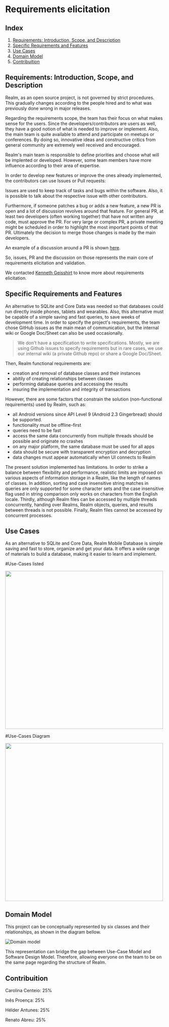 # Requirements elicitation

## Index

1. [Requirements: Introduction, Scope, and Description](#requirements)
2. [Specific Requirements and Features](#features)
3. [Use Cases](#cases)
4. [Domain Model](#domain)
5. [Contribuition](#contribuition)

## Requirements: Introduction, Scope, and Description <a name="requirements"></a>

Realm, as an open source project, is not governed by strict procedures. This gradually changes according to the people hired and to what was previously done wrong in major releases.

Regarding the requirements scope, the team has their focus on what makes sense for the users. Since the developers/contributors are users as well, they have a good notion of what is needed to improve or implement. Also, the main team is quite available to attend and participate on meetups or conferences. By doing so, innovative ideas and constructive critics from general community are extremely well received and encouraged.

Realm's main team is responsible to define priorities and choose what will be implented or developed. However, some team members have more influence according to their area of expertise.

In order to develop new features or improve the ones already implemented, the contributors can use Issues or Pull requests:

Issues are used to keep track of tasks and bugs within the software. Also, it is possible to talk about the respective issue with other contributors.

Furthermore, if someone patches a bug or adds a new feature, a new PR is open and a lot of discussion revolves around that feature.
For general PR, at least two developers (often working together) that have not written any code, must approve the PR. For very large or complex PR, a private meeting might be scheduled in order to highlight the most important points of that PR. Ultimately the decision to merge those changes is made by the main developers.

An example of a discussion around a PR is shown [here](https://github.com/realm/realm-java/pull/3285).

So, issues, PR and the discussion on those represents the main core of requirements elicitation and validation.

We contacted [Kenneth Geisshirt](https://github.com/kneth) to know more about requirements elicitation. 

## Specific Requirements and Features <a name="features"></a>

An alternative to SQLite and Core Data was needed so that databases could run directly inside phones, tablets and wearables. Also, this alternative must be capable of a simple saving and fast queries, to save weeks of development time. In order to specify the project's requirements, the team chose GitHub issues as the main mean of communication, but the internal wiki or Google Doc/Sheet can also be used occasionally.

>  We don't have a specification to write specifications. Mostly, we are using Github issues to specify requirements but in rare cases, we use our internal wiki (a private Github repo) or share a Google Doc/Sheet.

Then, Realm functional requirements are:

- creation and removal of database classes and their instances
- abitily of creating relationships between classes
- performing database queries and accessing the results
- insuring the implementation and integrity of transactions

However, there are some factors that constrain the solution (non-functional requirements) used by Realm, such as:

- all Android versions since API Level 9 (Android 2.3 Gingerbread) should be supported.
- functionality must be offline-first
- queries need to be fast
- access the same data concurrently from multiple threads should be possible and originate no crashes
- on any major platform, the same database must be used for all apps
- data should be secure with transparent encryption and decryption
- data changes must appear automatically when UI connects to Realm

The present solution implemented has limitations. In order to strike a balance between flexibility and performance, realistic limits are imposed on various aspects of information storage in a Realm, like the length of names of classes. In addition, sorting and case insensitive string matches in queries are only supported for some character sets and the case insensitive flag used in string comparison only works on characters from the English locale. Thirdly, although Realm files can be accessed by multiple threads concurrently, handing over Realms, Realm objects, queries, and results between threads is not possible. Finally, Realm files cannot be accessed by concurrent processes.

## Use Cases <a name="cases"></a>

As an alternative to SQLite and Core Data, Realm Mobile Database is simple saving and fast to store, organize and get your data. It offers a wide range of materials to build a database, making it easier to learn and implement.

#Use-Cases listed

<img src="https://github.com/renatoabreu11/realm-java/blob/master/ESOF-docs/Resources/usecaseslist.jpg" width="500">

#Use-Cases Diagram

<img src="https://github.com/renatoabreu11/realm-java/blob/master/ESOF-docs/Resources/usecases.jpg" width="500">

## Domain Model <a name="domain"></a>

This project can be conceptually represented by six classes and their relationships, as shown in the diagram bellow.

![Domain model](https://github.com/renatoabreu11/realm-java/blob/master/ESOF-docs/Resources/domain%20model.png)

This representation can bridge the gap between Use-Case Model and Software Design Model. Therefore, allowing everyone on the team to be on the same page regarding the structure of Realm.

## Contribuition <a name="contribuition"></a>

Carolina Centeio: 25%

Inês Proença: 25%

Hélder Antunes: 25%

Renato Abreu: 25%
